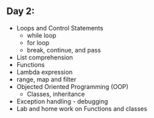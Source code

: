 ## Day 2:
- Loops and Control Statements  
	- while loop
	- for loop
	- break, continue, and pass
- List comprehension
- Functions
- Lambda expression
- range, map and filter
- Objected Oriented Programming (OOP)
	- Classes, inheritance
- Exception handling - debugging
- Lab and home work on Functions and classes 
